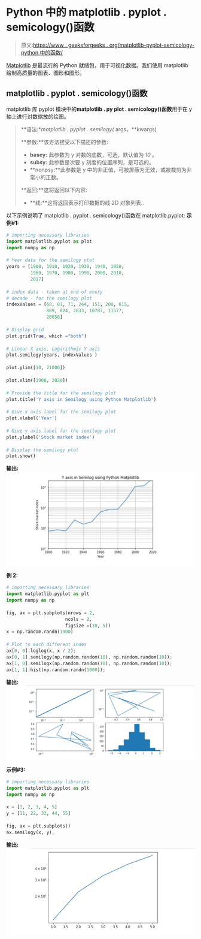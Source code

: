 # Python 中的 matplotlib . pyplot . semicology()函数

> 原文:[https://www . geeksforgeeks . org/matplotlib-pyplot-semicology-python 中的函数/](https://www.geeksforgeeks.org/matplotlib-pyplot-semilogy-function-in-python/)

[Matplotlib](https://www.geeksforgeeks.org/graph-plotting-in-python-set-1/) 是最流行的 Python 就绪包，用于可视化数据。我们使用 matplotlib 绘制高质量的图表、图形和图形。

## matplotlib . pyplot . semicology()函数

matplotlib 库 pyplot 模块中的**matplotlib . py plot . semicology()函数**用于在 y 轴上进行对数缩放的绘图。

> **语法:**matplotlib . pyplot . semilogy(* args，**kwargs)
> 
> **参数:**该方法接受以下描述的参数:
> 
> *   **basey:** 此参数为 y 对数的底数，可选，默认值为 *10* 。
> *   **subsy:** 此参数是次要 y 刻度的位置序列，是可选的。
> *   **nonpsy:**此参数是 y 中的非正值，可被屏蔽为无效，或被裁剪为非常小的正数。
> 
> **返回:**这将返回以下内容:
> 
> *   **线:**这将返回表示打印数据的线 2D 对象列表..

以下示例说明了 matplotlib . pyplot . semicology()函数在 matplotlib.pyplot:
**示例#1:**

```py
# importing necessary libraries
import matplotlib.pyplot as plot
import numpy as np

# Year data for the semilogy plot
years = [1900, 1910, 1920, 1930, 1940, 1950,
         1960, 1970, 1980, 1990, 2000, 2010, 
         2017]

# index data - taken at end of every
# decade - for the semilogy plot
indexValues = [68, 81, 71, 244, 151, 200, 615,
               809, 824, 2633, 10787, 11577,
               20656]

# Display grid
plot.grid(True, which ="both")

# Linear X axis, Logarithmic Y axis
plot.semilogy(years, indexValues )

plot.ylim([10, 21000])

plot.xlim([1900, 2020])

# Provide the title for the semilogy plot
plot.title('Y axis in Semilogy using Python Matplotlib')

# Give x axis label for the semilogy plot
plot.xlabel('Year')

# Give y axis label for the semilogy plot
plot.ylabel('Stock market index')

# Display the semilogy plot
plot.show()
```

**输出:**
![null](img/986f99d829afded36ce8e260487250e6.png)

**例 2:**

```py
# importing necessary libraries
import matplotlib.pyplot as plt
import numpy as np

fig, ax = plt.subplots(nrows = 2,
                      ncols = 2,
                      figsize =(10, 5))
x = np.random.randn(1000)

# Plot to each different index
ax[0, 0].loglog(x, x / 2);
ax[0, 1].semilogy(np.random.random(10), np.random.random(10));
ax[1, 0].semilogx(np.random.random(10), np.random.random(10));
ax[1, 1].hist(np.random.randn(1000));
```

**输出:**
![semilogy](img/5847673b63fcffb46f01699ba736cb11.png)

**示例#3:**

```py
# importing necessary libraries
import matplotlib.pyplot as plt
import numpy as np

x = [1, 2, 3, 4, 5]
y = [11, 22, 33, 44, 55]

fig, ax = plt.subplots()
ax.semilogy(x, y);
```

**输出:**
![semilogy()](img/0283327c29490744ac6a838703ba6515.png)